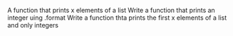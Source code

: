 A function that prints x elements of a list
Write a function that prints an integer uing .format
Write a function thta prints the first x elements of a list and only integers
